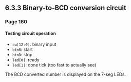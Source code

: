 6.3.3 Binary-to-BCD conversion circuit
--------------------------------------

### Page 160

#### Testing circuit operation

 - `sw[12:0]`: binary input
 - `btnR`: start
 - `btnD`: stop
 - `led[0]`: ready
 - `led[1]`: done tick (too fast to actually see)

The BCD converted number is displayed on the 7-seg LEDs.

